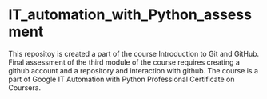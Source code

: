 # IT_automation_with_Python_assessment
This repositoy is created a part of the course Introduction to Git and GitHub. Final assessment of the third module of the course requires creating a github account and a repository and interaction with github. The course is a part of Google IT Automation with Python Professional Certificate on Coursera.
